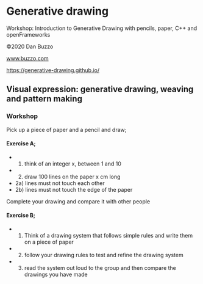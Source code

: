# Generative drawing
Workshop: Introduction to Generative Drawing with pencils, paper, C++ and openFrameworks
 
 ©2020 Dan Buzzo
 
 www.buzzo.com
 
 https://generative-drawing.github.io/



## Visual expression: generative drawing, weaving and pattern making
### Workshop 

Pick up a piece of paper and a pencil and draw;


#### Exercise A;

* 1) think of an integer  x, between 1 and 10
* 2) draw 100 lines on the paper x cm long
* 	2a) lines must not touch each other
* 	2b) lines must not touch the edge of the paper


Complete your drawing and compare it with other people

#### Exercise B;

* 1) Think of a drawing system that follows simple rules and write them on a piece of paper
* 2) follow your drawing rules to test and refine the drawing system
* 3) read the system out loud to the group and then compare the drawings you have made